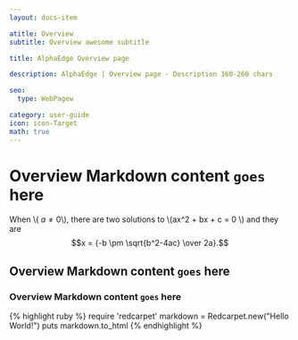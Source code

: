 ```yaml
---
layout: docs-item

atitle: Overview 
subtitle: Overview awesome subtitle

title: AlphaEdge Overview page

description: AlphaEdge | Overview page - Description 160-260 chars

seo:
  type: WebPagew

category: user-guide
icon: icon-Target
math: true
---
```


# Overview Markdown content `goes` here

When \\( $a \ne 0$\\), there are two solutions to \\(ax^2 + bx + c = 0 \\) and they are $$x = {-b \pm \sqrt{b^2-4ac} \over 2a}.$$

## Overview Markdown content `goes` here
### Overview Markdown content `goes` here

{% highlight ruby %}
require 'redcarpet'
markdown = Redcarpet.new("Hello World!")
puts markdown.to_html
{% endhighlight %}

